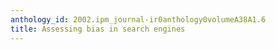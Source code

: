 ```yaml
---
anthology_id: 2002.ipm_journal-ir0anthology0volumeA38A1.6
title: Assessing bias in search engines
---
```

